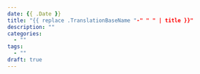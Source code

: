 ```yaml
---
date: {{ .Date }}
title: "{{ replace .TranslationBaseName "-" " " | title }}"
description: ""
categories:
  - ""
tags:
  - ""
draft: true
---
```




<!--more-->


